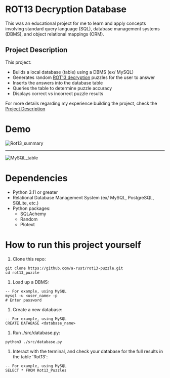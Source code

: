 # ROT13 Decryption Database
This was an educational project for me to learn and apply concepts involving standard query language (SQL), database management systems (DBMS), and object relational mappings (ORM).

## Project Description
This project:
* Builds a local database (table) using a DBMS (ex/ MySQL)
* Generates random [ROT13 decryption](https://en.wikipedia.org/wiki/ROT13) puzzles for the user to answer
* Inserts the answers into the database table
* Queries the table to determine puzzle accuracy
* Displays correct vs incorrect puzzle results

For more details regarding my experience building the project, check the [Project Description](https://github.com/a-rust/rot13-puzzle/blob/main/PROJECT_DESCRIPTION.md)

# Demo
![Rot13_summary](https://user-images.githubusercontent.com/107306810/223645491-4f5674e9-fa46-47ac-9e7c-e1914554a1c5.png)


---

![MySQL_table](https://user-images.githubusercontent.com/107306810/223645606-904a7eb6-5508-4750-8cdb-2f78c545cd58.png)


# Dependencies
* Python 3.11 or greater
* Relational Database Management System (ex/ MySQL, PostgreSQL, SQLite, etc.)
* Python packages:
  * SQLAchemy
  * Random
  * Plotext

# How to run this project yourself
1. Clone this repo:
```
git clone https://github.com/a-rust/rot13-puzzle.git
cd rot13_puzzle
```  
1. Load up a DBMS:
```
-- For example, using MySQL
mysql -u <user_name> -p
# Enter password  
```
1. Create a new database:
```
-- For example, using MySQL
CREATE DATABASE <database_name>
```
1. Run ./src/database.py:
```
python3 ./src/database.py
```
1. Interact with the terminal, and check your database for the full results in the table 'Rot13':
```
-- For example, using MySQL
SELECT * FROM Rot13_Puzzles
```

